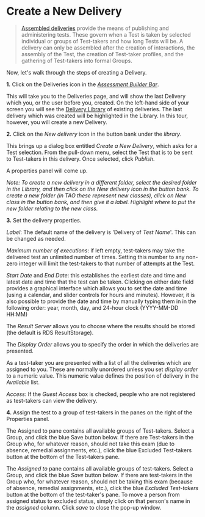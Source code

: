 <!--
created_at: 2016-12-15
authors:         
    - "Catherine Pease"
--> 

# Create a New Delivery

>[Assembled deliveries](../deliveries/what-is-a-delivery.md) provide the means of publishing and administering tests. These govern when a Test is taken by selected individual or groups of Test-takers and how long Tests will be. A delivery can only be assembled after the creation of interactions, the assembly of the Test, the creation of Test-taker profiles, and the gathering of Test-takers into formal Groups.

Now, let's walk through the steps of creating a Delivery.

**1.** Click on the Deliveries icon in the *[Assessment Builder Bar](../appendix/glossary.md#assessment-builder-bar)*. 

This will take you to the Deliveries page, and will show the last Delivery which you, or the user before you, created. On the left-hand side of your screen you will see the [Delivery Library](../appendix/glossary.md#delivery-library) of existing deliveries. The last delivery which was created will be highlighted in the Library. In this tour, however, you will create a new Delivery.

**2.**  Click on the *New delivery* icon in the button bank under the *library*.

This brings up a dialog box entitled *Create a New Delivery*, which asks for a Test selection. From the pull-down menu, select the Test that is to be sent to Test-takers in this delivery. Once selected, click *Publish*. 

A properties panel will come up.

*Note: To create a new delivery in a different folder, select the desired folder in the Library, and then click on the New delivery icon in the button bank. To create a new folder (in TAO these represent new classes), click on New class in the button bank, and then give it a label. Highlight where to put the new folder relating to the new class.*

**3.** Set the delivery properties. 

*Label*: The default name of the delivery is 'Delivery of *Test Name*'. This can be changed as needed. 

*Maximum number of executions*: if left empty, test-takers may take the delivered test an unlimited number of times. Setting this number to any non-zero integer will limit the test-takers to that number of attempts at the Test.

*Start Date* and *End Date*: this establishes the earliest date and time and latest date and time that the test can be taken. Clicking on either date field provides a graphical interface which allows you to set the date and time (using a calendar, and slider controls for hours and minutes). However, it is also possible to provide the date and time by manually typing them in in the following order: year, month, day, and 24-hour clock (YYYY-MM-DD HH:MM)

The *Result Server* allows you to choose where the results should be stored (the default is RDS ResultStorage).

The *Display Order* allows you to specify the order in which the deliveries are presented.

As a test-taker you are presented with a list of all the deliveries which are assigned to you. These are normally unordered unless you set *display order* to a numeric value. This numeric value defines the position of delivery in the *Available* list.

*Access*: If the *Guest Access* box is checked, people who are not registered as test-takers can view the delivery.

**4.** Assign the test to a group of test-takers in the panes on the right of the Properties panel.

The Assigned to pane contains all available groups of Test-takers. Select a Group, and click the blue Save button below. If there are Test-takers in the Group who, for whatever reason, should not take this exam (due to absence, remedial assignments, etc.), click the blue Excluded Test-takers button at the bottom of the Test-takers pane.

The *Assigned to* pane contains all available groups of test-takers. Select a Group, and click the blue *Save* button below. If there are test-takers in the Group who, for whatever reason, should not be taking this exam (because of absence, remedial assignments, etc.), click the blue *Excluded Test-takers* button at the bottom of the test-taker's pane. To move a person from assigned status to excluded status, simply click on that person's name in the *assigned* column. Click *save* to close the pop-up window.
